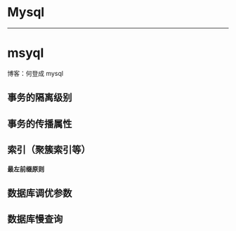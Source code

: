 # Mysql

---
# msyql
博客：何登成 mysql

## 事务的隔离级别

## 事务的传播属性

## 索引（聚簇索引等）
#### 最左前缀原则

## 数据库调优参数

## 数据库慢查询

